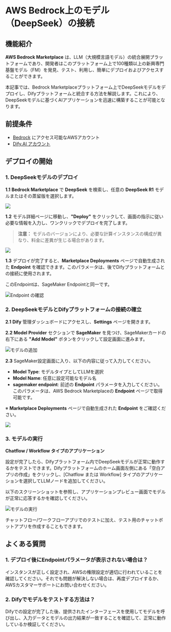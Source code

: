 # AWS Bedrock上のモデル（DeepSeek）の接続

## 機能紹介

**AWS Bedrock Marketplace** は、LLM（大規模言語モデル）の統合展開プラットフォームであり、開発者はこのプラットフォーム上で100種類以上の新興専門基盤モデル（FM）を発見、テスト、利用し、簡単にデプロイおよびアクセスすることができます。

本記事では、Bedrock Marketplaceプラットフォーム上でDeepSeekモデルをデプロイし、Difyプラットフォームと統合する方法を解説します。これにより、DeepSeekモデルに基づくAIアプリケーションを迅速に構築することが可能となります。

## 前提条件

- [Bedrock](https://aws.amazon.com/bedrock/) にアクセス可能なAWSアカウント
- [Dify.AI アカウント](https://cloud.dify.ai/)

## デプロイの開始

### 1. DeepSeekモデルのデプロイ

**1.1** **Bedrock Marketplace** で **DeepSeek** を検索し、任意の **DeepSeek R1** モデルまたはその蒸留版を選択します。

![](https://assets-docs.dify.ai/2025/02/9c6e17fc0cf262b2005013bf122251d1.png)

**1.2** モデル詳細ページに移動し、**"Deploy"** をクリックして、画面の指示に従い必要な情報を入力し、ワンクリックでデプロイを完了します。

> **注意：** モデルのバージョンにより、必要な計算インスタンスの構成が異なり、料金に差異が生じる場合があります。

![](https://assets-docs.dify.ai/2025/02/613497e3473d9b6eaa7cb5611decee0c.png)

**1.3** デプロイが完了すると、**Marketplace Deployments** ページで自動生成された **Endpoint** を確認できます。このパラメータは、後でDifyプラットフォームとの接続に使用されます。

このEndpointは、SageMaker Endpointと同一です。

![Endpoint の確認](https://assets-docs.dify.ai/2025/02/82a1d6406662b83386b86ec511ab20be.png)

### 2. DeepSeekモデルとDifyプラットフォームの接続の確立

**2.1** **Dify** 管理ダッシュボードにアクセスし、**Settings** ページを開きます。

**2.2** **Model Provider** セクションで **SageMaker** を見つけ、SageMakerカードの右下にある **"Add Model"** ボタンをクリックして設定画面に進みます。

![モデルの追加](https://assets-docs.dify.ai/2025/02/864fc8476c47b460b67f14152cbbf360.png)

**2.3** SageMaker設定画面に入り、以下の内容に従って入力してください。

- **Model Type**: モデルタイプとしてLLMを選択
- **Model Name**: 任意に設定可能なモデル名
- **sagemaker endpoint**: 前述の **Endpoint** パラメータを入力してください。このパラメータは、AWS Bedrock Marketplaceの **Endpoint** ページで取得可能です。

※ **Marketplace Deployments** ページで自動生成された **Endpoint** をご確認ください。

![](https://assets-docs.dify.ai/2025/02/1feaa8d5054933f42da25a8f655b5a9e.png)

### 3. モデルの実行

**Chatflow / Workflow タイプのアプリケーション**

設定が完了したら、Difyプラットフォーム内でDeepSeekモデルが正常に動作するかをテストできます。Difyプラットフォームのホーム画面左側にある「空白アプリの作成」をクリックし、[Chatflow または Workflow] タイプのアプリケーションを選択してLLMノードを追加してください。

以下のスクリーンショットを参照し、アプリケーションプレビュー画面でモデルが正常に応答するかを確認してください。

![モデルの実行](https://assets-docs.dify.ai/2025/02/e7fb06888101662ecb970401fdba63b5.png)

チャットフロー/ワークフローアプリでのテストに加え、テスト用のチャットボットアプリを作成することもできます。

## よくある質問

### 1. **デプロイ後にEndpointパラメータが表示されない場合は？**

インスタンスが正しく設定され、AWSの権限設定が適切に行われていることを確認してください。それでも問題が解決しない場合は、再度デプロイするか、AWSカスタマーサポートにお問い合わせください。

### 2. **Difyでモデルをテストする方法は？**

Difyでの設定が完了した後、提供されたインターフェースを使用してモデルを呼び出し、入力データとモデルの出力結果が一致することを確認して、正常に動作しているか検証してください。